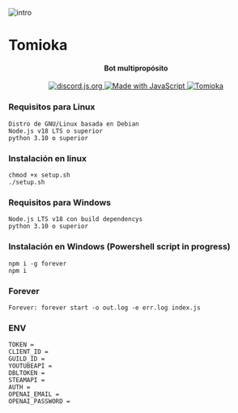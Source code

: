 ![intro](https://cdn.discordapp.com/attachments/671170382010515466/775459377347035166/tomiokapng.png)
# Tomioka
<h4 align="center">Bot multipropósito</h4>
<p align="center">
  <a href="https://discord.js.org">
      <img src="https://img.shields.io/badge/discord-js-blue.svg" alt="discord.js.org">
  </a>
   <a href="https://nodejs.org">
    <img src="https://forthebadge.com/images/badges/made-with-javascript.svg" alt="Made with JavaScript">
  </a>
  <a href="https://top.gg/bot/531408067993141248">
    <img src="https://top.gg/api/widget/status/531408067993141248.svg" alt="Tomioka" />
</a>
</p>

### Requisitos para Linux

```
Distro de GNU/Linux basada en Debian
Node.js v18 LTS o superior
python 3.10 o superior
```
### Instalación en linux
```
chmod +x setup.sh
./setup.sh
```

### Requisitos para Windows
```
Node.js LTS v18 con build dependencys
python 3.10 o superior
```

### Instalación en Windows (Powershell script in progress)
```
npm i -g forever
npm i
```

### Forever

```
Forever: forever start -o out.log -e err.log index.js
```

### ENV

```
TOKEN =
CLIENT_ID =
GUILD_ID =
YOUTUBEAPI =
DBLTOKEN =
STEAMAPI =
AUTH =
OPENAI_EMAIL =
OPENAI_PASSWORD =
```

